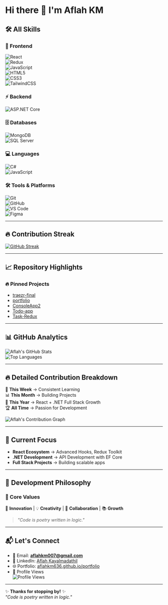 # Hi there 👋 I'm Aflah KM  

## 🛠️ All Skills  

### 🚀 Frontend  
![React](https://img.shields.io/badge/React-20232A?style=for-the-badge&logo=react&logoColor=61DAFB)  
![Redux](https://img.shields.io/badge/Redux-593D88?style=for-the-badge&logo=redux&logoColor=white)  
![JavaScript](https://img.shields.io/badge/JavaScript-F7DF1E?style=for-the-badge&logo=javascript&logoColor=black)  
![HTML5](https://img.shields.io/badge/HTML5-E34F26?style=for-the-badge&logo=html5&logoColor=white)  
![CSS3](https://img.shields.io/badge/CSS3-1572B6?style=for-the-badge&logo=css3&logoColor=white)  
![TailwindCSS](https://img.shields.io/badge/Tailwind_CSS-38B2AC?style=for-the-badge&logo=tailwind-css&logoColor=white)  

### ⚡ Backend  
![ASP.NET Core](https://img.shields.io/badge/ASP.NET_Core-512BD4?style=for-the-badge&logo=dotnet&logoColor=white)  


### 🗄️ Databases  
![MongoDB](https://img.shields.io/badge/MongoDB-4EA94B?style=for-the-badge&logo=mongodb&logoColor=white)  
![SQL Server](https://img.shields.io/badge/SQL%20Server-CC2927?style=for-the-badge&logo=microsoft-sql-server&logoColor=white)  

### 💻 Languages  
![C#](https://img.shields.io/badge/C%23-239120?style=for-the-badge&logo=c-sharp&logoColor=white)  
![JavaScript](https://img.shields.io/badge/JavaScript-F7DF1E?style=for-the-badge&logo=javascript&logoColor=black)  


### 🛠️ Tools & Platforms  
![Git](https://img.shields.io/badge/Git-F05032?style=for-the-badge&logo=git&logoColor=white)  
![GitHub](https://img.shields.io/badge/GitHub-181717?style=for-the-badge&logo=github&logoColor=white)  
![VS Code](https://img.shields.io/badge/VS%20Code-0078d7?style=for-the-badge&logo=visual-studio-code&logoColor=white)  
![Figma](https://img.shields.io/badge/Figma-F24E1E?style=for-the-badge&logo=figma&logoColor=white)  
 

---

## 🔥 Contribution Streak  
[![GitHub Streak](https://streak-stats.demolab.com?user=aflahkm636&theme=radical&hide_border=true)](https://git.io/streak-stats)  

---

## 📈 Repository Highlights  

### 🔥 Pinned Projects  
- [traezr-final](https://github.com/aflahkm636/traezr-final)  
- [portfolio](https://github.com/aflahkm636/portfolio)  
- [ConsoleApp2](https://github.com/aflahkm636/ConsoleApp2)  
- [Todo-app](https://github.com/aflahkm636/Todo-app)  
- [Task-Redux](https://github.com/aflahkm636/Task-Redux)  

---

## 📊 GitHub Analytics  

![Aflah's GitHub Stats](https://github-readme-stats.vercel.app/api?username=aflahkm636&show_icons=true&theme=radical)  
![Top Languages](https://github-readme-stats.vercel.app/api/top-langs/?username=aflahkm636&layout=compact&theme=radical)  

---

## 🔥 Detailed Contribution Breakdown  

📅 **This Week** → Consistent Learning  
📊 **This Month** → Building Projects  
🎯 **This Year** → React + .NET Full Stack Growth  
🏆 **All Time** → Passion for Development  

![Aflah's Contribution Graph](https://github-readme-activity-graph.vercel.app/graph?username=aflahkm636&theme=react-dark&hide_border=true)  

---

## 🎯 Current Focus  
- **React Ecosystem** → Advanced Hooks, Redux Toolkit  
- **.NET Development** → API Development with EF Core  
- **Full Stack Projects** → Building scalable apps  

---

## 🌟 Development Philosophy  

### 🎯 Core Values  
🚀 **Innovation** | 💡 **Creativity** | 🤝 **Collaboration** | 📚 **Growth**  

> _"Code is poetry written in logic."_  

---

## 📬 Let's Connect  

- 📧 Email: **[aflahkm007@gmail.com](mailto:aflahkm007@gmail.com)**  
- 💼 LinkedIn: [Aflah Kayalmadathil](https://www.linkedin.com/in/aflah-kayalmadathil-6444b9331/)  
- 🌐 Portfolio: [aflahkm636.github.io/portfolio](https://aflahkm636.github.io/portfolio/)  
- 👀 Profile Views  
  ![Profile Views](https://komarev.com/ghpvc/?username=aflahkm636&color=blueviolet)  

---

✨ **Thanks for stopping by!** ✨  
_"Code is poetry written in logic."_  
